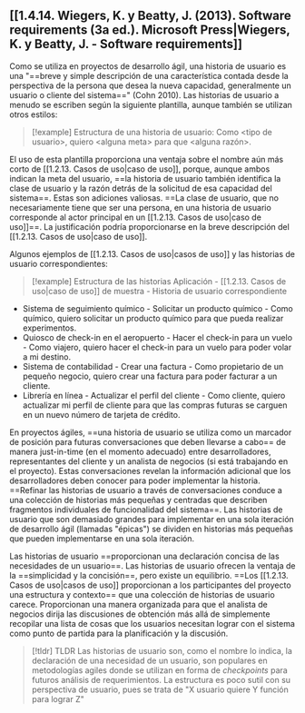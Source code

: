 ## [[1.4.14. Wiegers, K. y Beatty, J. (2013). Software requirements (3a ed.). Microsoft Press|Wiegers, K. y Beatty, J. - Software requirements]]
Como se utiliza en proyectos de desarrollo ágil, una historia de usuario es una "==breve y simple descripción de una característica contada desde la perspectiva de la persona que desea la nueva capacidad, generalmente un usuario o cliente del sistema==" (Cohn 2010). Las historias de usuario a menudo se escriben según la siguiente plantilla, aunque también se utilizan otros estilos:

> [!example] Estructura de una historia de usuario:
> Como \<tipo de usuario>, quiero \<alguna meta> para que \<alguna razón>.

El uso de esta plantilla proporciona una ventaja sobre el nombre aún más corto de [[1.2.13. Casos de uso|caso de uso]], porque, aunque ambos indican la meta del usuario, ==la historia de usuario también identifica la clase de usuario y la razón detrás de la solicitud de esa capacidad del sistema==. Estas son adiciones valiosas. ==La clase de usuario, que no necesariamente tiene que ser una persona, en una historia de usuario corresponde al actor principal en un [[1.2.13. Casos de uso|caso de uso]]==. La justificación podría proporcionarse en la breve descripción del [[1.2.13. Casos de uso|caso de uso]].

Algunos ejemplos de [[1.2.13. Casos de uso|casos de uso]] y las historias de usuario correspondientes: 

> [!example] Estructura de las historias
> Aplicación - [[1.2.13. Casos de uso|caso de uso]] de muestra - Historia de usuario correspondiente

- Sistema de seguimiento químico - Solicitar un producto químico - Como químico, quiero solicitar un producto químico para que pueda realizar experimentos.
- Quiosco de check-in en el aeropuerto - Hacer el check-in para un vuelo - Como viajero, quiero hacer el check-in para un vuelo para poder volar a mi destino. 
- Sistema de contabilidad - Crear una factura - Como propietario de un pequeño negocio, quiero crear una factura para poder facturar a un cliente. 
- Librería en línea - Actualizar el perfil del cliente - Como cliente, quiero actualizar mi perfil de cliente para que las compras futuras se carguen en un nuevo número de tarjeta de crédito.

En proyectos ágiles, ==una historia de usuario se utiliza como un marcador de posición para futuras conversaciones que deben llevarse a cabo== de manera just-in-time (en el momento adecuado) entre desarrolladores, representantes del cliente y un analista de negocios (si está trabajando en el proyecto). Estas conversaciones revelan la información adicional que los desarrolladores deben conocer para poder implementar la historia. ==Refinar las historias de usuario a través de conversaciones conduce a una colección de historias más pequeñas y centradas que describen fragmentos individuales de funcionalidad del sistema==. Las historias de usuario que son demasiado grandes para implementar en una sola iteración de desarrollo ágil (llamadas "épicas") se dividen en historias más pequeñas que pueden implementarse en una sola iteración. 

Las historias de usuario ==proporcionan una declaración concisa de las necesidades de un usuario==. Las historias de usuario ofrecen la ventaja de la ==simplicidad y la concisión==, pero existe un equilibrio. ==Los [[1.2.13. Casos de uso|casos de uso]] proporcionan a los participantes del proyecto una estructura y contexto== que una colección de historias de usuario carece. Proporcionan una manera organizada para que el analista de negocios dirija las discusiones de obtención más allá de simplemente recopilar una lista de cosas que los usuarios necesitan lograr con el sistema como punto de partida para la planificación y la discusión.

> [!tldr] TLDR
> Las historias de usuario son, como el nombre lo indica, la declaración de una necesidad de un usuario, son populares en metodologías agiles donde se utilizan en forma de *checkpoints* para futuros análisis de requerimientos. La estructura es poco sutil con su perspectiva de usuario, pues se trata de "X usuario quiere Y función para lograr Z"
